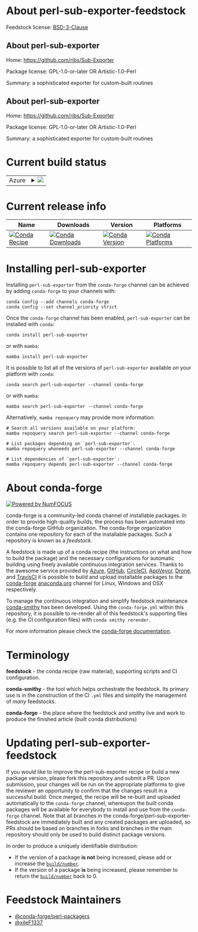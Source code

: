 About perl-sub-exporter-feedstock
=================================

Feedstock license: [BSD-3-Clause](https://github.com/conda-forge/perl-sub-exporter-feedstock/blob/main/LICENSE.txt)


About perl-sub-exporter
-----------------------

Home: https://github.com/rjbs/Sub-Exporter

Package license: GPL-1.0-or-later OR Artistic-1.0-Perl

Summary: a sophisticated exporter for custom-built routines

About perl-sub-exporter
-----------------------

Home: https://github.com/rjbs/Sub-Exporter

Package license: GPL-1.0-or-later OR Artistic-1.0-Perl

Summary: a sophisticated exporter for custom-built routines

Current build status
====================


<table>
    
  <tr>
    <td>Azure</td>
    <td>
      <details>
        <summary>
          <a href="https://dev.azure.com/conda-forge/feedstock-builds/_build/latest?definitionId=18259&branchName=main">
            <img src="https://dev.azure.com/conda-forge/feedstock-builds/_apis/build/status/perl-sub-exporter-feedstock?branchName=main">
          </a>
        </summary>
        <table>
          <thead><tr><th>Variant</th><th>Status</th></tr></thead>
          <tbody><tr>
              <td>linux_64</td>
              <td>
                <a href="https://dev.azure.com/conda-forge/feedstock-builds/_build/latest?definitionId=18259&branchName=main">
                  <img src="https://dev.azure.com/conda-forge/feedstock-builds/_apis/build/status/perl-sub-exporter-feedstock?branchName=main&jobName=linux&configuration=linux%20linux_64_" alt="variant">
                </a>
              </td>
            </tr><tr>
              <td>linux_aarch64</td>
              <td>
                <a href="https://dev.azure.com/conda-forge/feedstock-builds/_build/latest?definitionId=18259&branchName=main">
                  <img src="https://dev.azure.com/conda-forge/feedstock-builds/_apis/build/status/perl-sub-exporter-feedstock?branchName=main&jobName=linux&configuration=linux%20linux_aarch64_" alt="variant">
                </a>
              </td>
            </tr><tr>
              <td>linux_ppc64le</td>
              <td>
                <a href="https://dev.azure.com/conda-forge/feedstock-builds/_build/latest?definitionId=18259&branchName=main">
                  <img src="https://dev.azure.com/conda-forge/feedstock-builds/_apis/build/status/perl-sub-exporter-feedstock?branchName=main&jobName=linux&configuration=linux%20linux_ppc64le_" alt="variant">
                </a>
              </td>
            </tr><tr>
              <td>osx_64</td>
              <td>
                <a href="https://dev.azure.com/conda-forge/feedstock-builds/_build/latest?definitionId=18259&branchName=main">
                  <img src="https://dev.azure.com/conda-forge/feedstock-builds/_apis/build/status/perl-sub-exporter-feedstock?branchName=main&jobName=osx&configuration=osx%20osx_64_" alt="variant">
                </a>
              </td>
            </tr><tr>
              <td>osx_arm64</td>
              <td>
                <a href="https://dev.azure.com/conda-forge/feedstock-builds/_build/latest?definitionId=18259&branchName=main">
                  <img src="https://dev.azure.com/conda-forge/feedstock-builds/_apis/build/status/perl-sub-exporter-feedstock?branchName=main&jobName=osx&configuration=osx%20osx_arm64_" alt="variant">
                </a>
              </td>
            </tr>
          </tbody>
        </table>
      </details>
    </td>
  </tr>
</table>

Current release info
====================

| Name | Downloads | Version | Platforms |
| --- | --- | --- | --- |
| [![Conda Recipe](https://img.shields.io/badge/recipe-perl--sub--exporter-green.svg)](https://anaconda.org/conda-forge/perl-sub-exporter) | [![Conda Downloads](https://img.shields.io/conda/dn/conda-forge/perl-sub-exporter.svg)](https://anaconda.org/conda-forge/perl-sub-exporter) | [![Conda Version](https://img.shields.io/conda/vn/conda-forge/perl-sub-exporter.svg)](https://anaconda.org/conda-forge/perl-sub-exporter) | [![Conda Platforms](https://img.shields.io/conda/pn/conda-forge/perl-sub-exporter.svg)](https://anaconda.org/conda-forge/perl-sub-exporter) |

Installing perl-sub-exporter
============================

Installing `perl-sub-exporter` from the `conda-forge` channel can be achieved by adding `conda-forge` to your channels with:

```
conda config --add channels conda-forge
conda config --set channel_priority strict
```

Once the `conda-forge` channel has been enabled, `perl-sub-exporter` can be installed with `conda`:

```
conda install perl-sub-exporter
```

or with `mamba`:

```
mamba install perl-sub-exporter
```

It is possible to list all of the versions of `perl-sub-exporter` available on your platform with `conda`:

```
conda search perl-sub-exporter --channel conda-forge
```

or with `mamba`:

```
mamba search perl-sub-exporter --channel conda-forge
```

Alternatively, `mamba repoquery` may provide more information:

```
# Search all versions available on your platform:
mamba repoquery search perl-sub-exporter --channel conda-forge

# List packages depending on `perl-sub-exporter`:
mamba repoquery whoneeds perl-sub-exporter --channel conda-forge

# List dependencies of `perl-sub-exporter`:
mamba repoquery depends perl-sub-exporter --channel conda-forge
```


About conda-forge
=================

[![Powered by
NumFOCUS](https://img.shields.io/badge/powered%20by-NumFOCUS-orange.svg?style=flat&colorA=E1523D&colorB=007D8A)](https://numfocus.org)

conda-forge is a community-led conda channel of installable packages.
In order to provide high-quality builds, the process has been automated into the
conda-forge GitHub organization. The conda-forge organization contains one repository
for each of the installable packages. Such a repository is known as a *feedstock*.

A feedstock is made up of a conda recipe (the instructions on what and how to build
the package) and the necessary configurations for automatic building using freely
available continuous integration services. Thanks to the awesome service provided by
[Azure](https://azure.microsoft.com/en-us/services/devops/), [GitHub](https://github.com/),
[CircleCI](https://circleci.com/), [AppVeyor](https://www.appveyor.com/),
[Drone](https://cloud.drone.io/welcome), and [TravisCI](https://travis-ci.com/)
it is possible to build and upload installable packages to the
[conda-forge](https://anaconda.org/conda-forge) [anaconda.org](https://anaconda.org/)
channel for Linux, Windows and OSX respectively.

To manage the continuous integration and simplify feedstock maintenance
[conda-smithy](https://github.com/conda-forge/conda-smithy) has been developed.
Using the ``conda-forge.yml`` within this repository, it is possible to re-render all of
this feedstock's supporting files (e.g. the CI configuration files) with ``conda smithy rerender``.

For more information please check the [conda-forge documentation](https://conda-forge.org/docs/).

Terminology
===========

**feedstock** - the conda recipe (raw material), supporting scripts and CI configuration.

**conda-smithy** - the tool which helps orchestrate the feedstock.
                   Its primary use is in the construction of the CI ``.yml`` files
                   and simplify the management of *many* feedstocks.

**conda-forge** - the place where the feedstock and smithy live and work to
                  produce the finished article (built conda distributions)


Updating perl-sub-exporter-feedstock
====================================

If you would like to improve the perl-sub-exporter recipe or build a new
package version, please fork this repository and submit a PR. Upon submission,
your changes will be run on the appropriate platforms to give the reviewer an
opportunity to confirm that the changes result in a successful build. Once
merged, the recipe will be re-built and uploaded automatically to the
`conda-forge` channel, whereupon the built conda packages will be available for
everybody to install and use from the `conda-forge` channel.
Note that all branches in the conda-forge/perl-sub-exporter-feedstock are
immediately built and any created packages are uploaded, so PRs should be based
on branches in forks and branches in the main repository should only be used to
build distinct package versions.

In order to produce a uniquely identifiable distribution:
 * If the version of a package **is not** being increased, please add or increase
   the [``build/number``](https://docs.conda.io/projects/conda-build/en/latest/resources/define-metadata.html#build-number-and-string).
 * If the version of a package **is** being increased, please remember to return
   the [``build/number``](https://docs.conda.io/projects/conda-build/en/latest/resources/define-metadata.html#build-number-and-string)
   back to 0.

Feedstock Maintainers
=====================

* [@conda-forge/perl-packagers](https://github.com/orgs/conda-forge/teams/perl-packagers/)
* [@xileF1337](https://github.com/xileF1337/)

